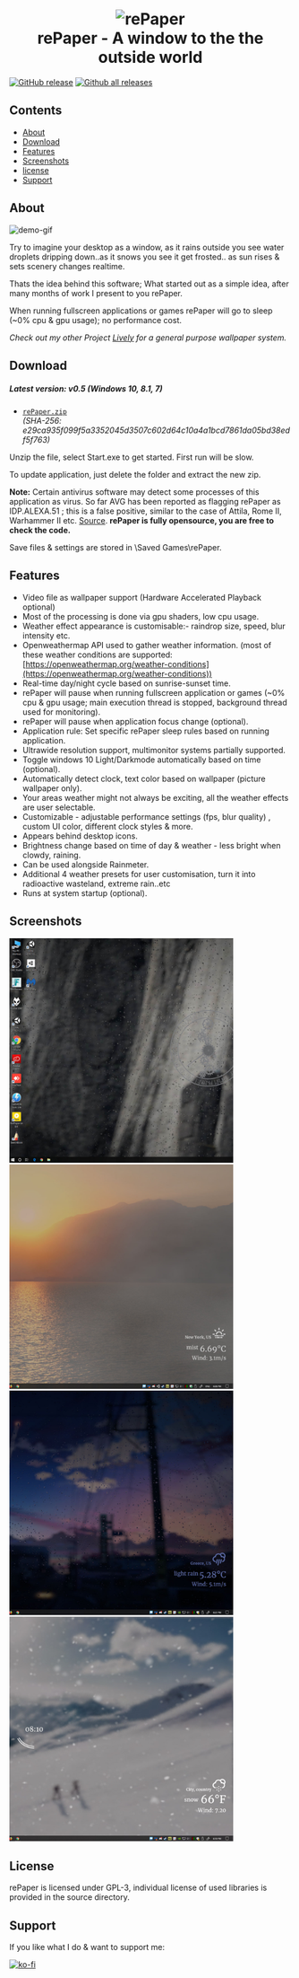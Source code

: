 <h1 align="center">
<img src="docs/favicon.ico" alt="rePaper" width="128"//>
<br/>
rePaper - A window to the the outside world
</h1>

[![GitHub release](https://img.shields.io/github/release/rocksdanister/rePaper/all.svg)](https://github.com/rocksdanister/rePaper/releases)
[![Github all releases](https://img.shields.io/github/downloads/rocksdanister/rePaper/total.svg)](https://github.com/rocksdanister/rePaper/releases)

## Contents

- [About](#about)
- [Download](#download)
- [Features](#features)
- [Screenshots](#screenshots)
- [license](#license)
- [Support](#support)

## About
![demo-gif](./resources/htmlbanner_gif.gif?raw=true "demo")

Try to imagine your desktop as a window, as it rains outside you see water droplets dripping down..as it snows you see it get frosted.. as sun rises & sets scenery changes realtime.

Thats the idea behind this software; What started out as a simple idea, after many months of work I present to you rePaper.

When running fullscreen applications or games rePaper will go to sleep (~0% cpu & gpu usage); no performance cost.

_Check out my other Project <a href="https://github.com/rocksdanister/lively/">Lively</a> for a general purpose wallpaper system._
## Download
##### Latest version: v0.5 (Windows 10, 8.1, 7)
- [`rePaper.zip`][direct-win64]  
   _(SHA-256: e29ca935f099f5a3352045d3507c602d64c10a4a1bcd7861da05bd38edf5f763)_

[direct-win64]: https://github.com/rocksdanister/rePaper/releases/download/v0.5/rePaper.zip

Unzip the file, select Start.exe to get started. First run will be slow.

To update application, just delete the folder and extract the new zip.

**Note:** Certain antivirus software may detect some processes of this application as virus. So far AVG has been reported as flagging  rePaper as IDP.ALEXA.51 ; this is a false positive, similar to the case of Attila, Rome II, Warhammer II etc. <a href="https://sensorstechforum.com/what-is-idp-alexa-51-and-should-you-remove-it/">Source</a>. 
**rePaper is fully opensource, you are free to check the code.**

Save files & settings are stored in <username>\Saved Games\rePaper.

## Features
* Video file as wallpaper support (Hardware Accelerated Playback optional)
* Most of the processing is done via gpu shaders, low cpu usage.
* Weather effect appearance is customisable:- raindrop size, speed, blur intensity etc.
* Openweathermap API used to gather weather information. 
  (most of these weather conditions are supported: [https://openweathermap.org/weather-conditions](https://openweathermap.org/weather-conditions))
* Real-time day/night cycle based on sunrise-sunset time.  
* rePaper will pause when running fullscreen application or games (~0% cpu & gpu usage; main execution thread is stopped, background thread used for monitoring).
* rePaper will pause when application focus change (optional).
* Application rule: Set specific rePaper sleep rules based on running application.
* Ultrawide resolution support, multimonitor systems partially supported.
* Toggle windows 10 Light/Darkmode automatically based on time (optional).
* Automatically detect clock, text color based on wallpaper (picture wallpaper only).
* Your areas weather might not always be exciting, all the weather effects are user selectable.
* Customizable -  adjustable performance settings (fps, blur quality) , custom UI color, different clock styles & more.
* Appears behind desktop icons.
* Brightness change based on time of day & weather - less bright when clowdy, raining.
* Can be used alongside Rainmeter.
* Additional 4 weather presets for user customisation, turn it into radioactive wasteland, extreme rain..etc
* Runs at system startup (optional).

## Screenshots
<p float="left">
  <img src="./docs/images/preview/1_2x.jpg" width="400" />
  <img src="./docs/images/preview/2_2x.jpg" width="400" /> 
  <img src="./docs/images/preview/6_2x.jpg" width="400" />
  <img src="./docs/images/preview/5_2x.jpg" width="400" />
</p>

## License
rePaper is licensed under GPL-3, individual license of used libraries is provided in the source directory.

## Support
If you like what I do & want to support me:

[![ko-fi](https://www.ko-fi.com/img/githubbutton_sm.svg)](https://ko-fi.com/P5P1U8NQ)
